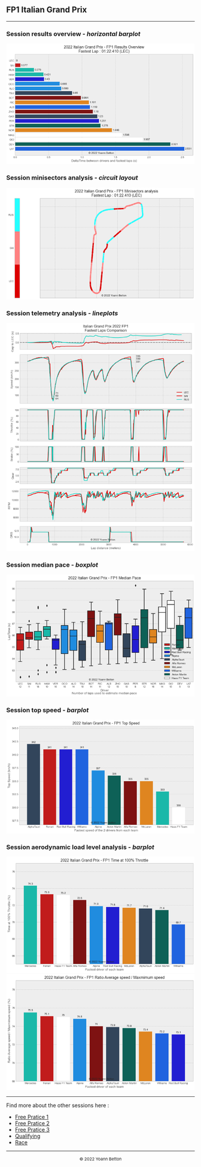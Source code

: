 ## FP1 Italian Grand Prix

---

### Session results overview - *horizontal barplot*

<img src="/output/2022-09-11_Italian_Grand_Prix/fp1_results_overview_white.png?raw=true"/>

### Session minisectors analysis - *circuit layout*

<img src="/output/2022-09-11_Italian_Grand_Prix/fp1_minisectors_analysis_white.png?raw=true"/>

### Session telemetry analysis - *lineplots*

<img src="/output/2022-09-11_Italian_Grand_Prix/fp1_telemetry_analysis_white.png?raw=true"/>

### Session median pace - *boxplot*

<img src="/output/2022-09-11_Italian_Grand_Prix/fp1_median_pace_white.png?raw=true"/>

### Session top speed - *barplot*

<img src="/output/2022-09-11_Italian_Grand_Prix/topspeed_fp1_white.png?raw=true"/>

### Session aerodynamic load level analysis - *barplot*

<img src="/output/2022-09-11_Italian_Grand_Prix/fp1_maximum_throttle_white.png?raw=true"/>

<img src="/output/2022-09-11_Italian_Grand_Prix/fp1_speed_ratio_white.png?raw=true"/>

--- 

Find more about the other sessions here :
  - [Free Pratice 1](/page/FP1/2022-09-11_Italian_Grand_Prix)  
  - [Free Pratice 2](/page/FP2/2022-09-11_Italian_Grand_Prix) 
  - [Free Pratice 3](/page/FP3/2022-09-11_Italian_Grand_Prix)
  - [Qualifying](/page/Qualifying/2022-09-11_Italian_Grand_Prix) 
  - [Race](/page/Race/2022-09-11_Italian_Grand_Prix)

---

<div style="text-align: center">
  <p style="font-size:11px">&copy; 2022 Yoann Betton</p>
</div>

<!-- ---

<p style="font-size:11px">Page generated from <a href="https://github.com/yoannbtn/yoannbtn.github.io">github.com/yoannbtn</a>.</p> -->